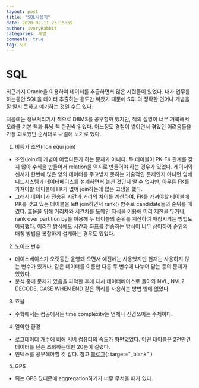 ```yaml
---
layout: post
title: "SQL사용기"
date: 2020-02-11 23:15:59
author: ivoryRabbit
categories: 개발
comments: true
tag: SQL
---
```


# SQL

최근까지 Oracle을 이용하여 데이터를 추출하면서 많은 시련들이 있었다. 내가 업무를 하는동안 SQL을 데이터 추출하는 용도만 써왔기 때문에 SQL의 정확한 언어나 개념을 잘 알지 못하고 얘기하는 것일 수도 있다.

처음에는 정보처리기사 책으로 DBMS를 공부할까 했지만, 책의 설명이 너무 거북해서 오라클 기본 책과 튜닝 책 한권씩 읽었다. 어느정도 경험이 쌓이면서 겪었던 어려움들을 가장 괴로웠던 순서대로 나열해 보기로 했다.

1. 비등가 조인(non equi join)
  - 조인(join)의 개념이 어렵다든가 하는 문제가 아니다. 두 테이블이 PK-FK 관계를 갖지 않아 수식을 만들어서 relation을 억지로 만들어야 하는 경우가 있었다. 레이저와 센서가 한번에 많은 양의 데이터를 주고받지 못하는 기술적인 문제인지 아니면 임베디드시스템과 데이터베이스를 설계하면서 놓친 것인지 알 수 없지만, 아무튼 FK를 가져아할 테이블에 FK가 없어 join하는데 많은 고생을 했다.
  - 그래서 데이터가 전송된 시간과 거리의 차이를 계산하여, FK를 가져야할 테이블에 PK를 갖고 있는 테이블을 left join하면서 rank() 함수로 candidate들의 순위를 매겼다. 효율을 위해 거리차와 시간차를 도메인 지식을 이용해 미리 제한을 두거나, rank over partition by를 이용해 두 테이블의 순위를 계산하여 매칭시키는 방법도 이용했다. 이러한 방식에도 시간과 좌표를 전송하는 방식이 너무 상이하여 순위의 매칭 방법을 복잡하게 설계하는 경우도 있었다.

2. 노이즈 변수
  - 데이스베이스가 오랫동안 운영돼 오면서 예전에는 사용했지만 현재는 사용하지 않는 변수가 있거나, 같은 데이터를 이름만 다른 두 변수에 나누어 담는 등의 문제가 있었다.
  - 분석 중에 문제가 있음을 파악한 후에 다시 데이터베이스로 돌아와 NVL, NVL2, DECODE, CASE WHEN END 같은 쿼리를 사용하는 방법 밖에 없었다.

3. 효율
  - 수학에서든 컴공에서든 time complexity는 언제나 신경쓰이는 주제이다.
  
4. 열악한 환경
  - 로그데이터 개수에 비해 서버 컴퓨터의 속도가 형편없었다. 어떤 테이블은 2천만건 데이터를 단순 조회하는데만 20분이 걸렸다.
  - 인덱스를 공부해야할 것 같다. 참고 [블로그](https://theone79.tistory.com/900){: target="_blank" }
  
5. GPS
  - 튀는 GPS 값때문에 aggregation하기가 너무 무서울 때가 있다.
